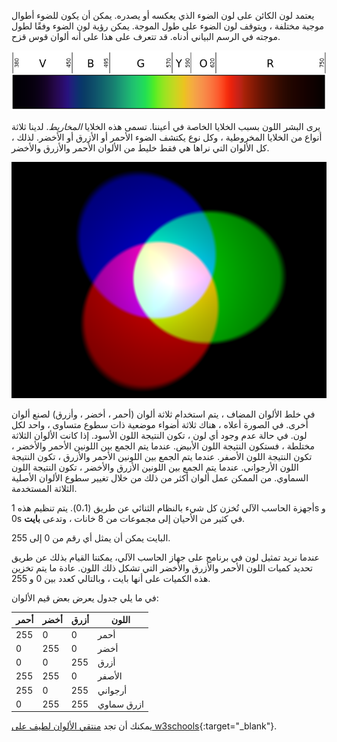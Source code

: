 يعتمد لون الكائن على لون الضوء الذي يعكسه أو يصدره. يمكن أن يكون للضوء أطوال موجية مختلفة ، ويتوقف لون الضوء على طول الموجة. يمكن رؤية لون الضوء وفقًا لطول موجته في الرسم البياني أدناه. قد تتعرف على هذا على أنه ألوان قوس قزح.

![الطيف المرئي](images/linear-visible-spectrum.png)

يرى البشر اللون بسبب الخلايا الخاصة في أعيننا. تسمى هذه الخلايا *المخاريط*. لدينا ثلاثة أنواع من الخلايا المخروطية ، وكل نوع يكتشف الضوء الأحمر أو الأزرق أو الأخضر. لذلك ، كل الألوان التي نراها هي فقط خليط من الألوان الأحمر والأزرق والأخضر.

![خلط الألوان المضافة](images/additive-colour-mixing.png)

في خلط الألوان المضاف ، يتم استخدام ثلاثة ألوان (أحمر ، أخضر ، وأزرق) لصنع ألوان أخرى. في الصورة أعلاه ، هناك ثلاثة أضواء موضعية ذات سطوع متساوى ، واحد لكل لون. في حالة عدم وجود أي لون ، تكون النتيجة اللون الأسود. إذا كانت الألوان الثلاثة مختلطة ، فستكون النتيجة اللون الأبيض. عندما يتم الجمع بين اللونين الأحمر والأخضر ، تكون النتيجة اللون الأصفر. عندما يتم الجمع بين اللونين الأحمر والأزرق ، تكون النتيجة اللون الأرجواني. عندما يتم الجمع بين اللونين الأزرق والأخضر ، تكون النتيجة اللون السماوي. من الممكن عمل ألوان أكثر من ذلك من خلال تغيير سطوع الألوان الأصلية الثلاثة المستخدمة.

أجهزة الحاسب الآلي تُخزن كل شيء بالنظام الثنائي عن طريق (0،1). يتم تنظيم هذه 1s و 0s في كثير من الأحيان إلى مجموعات من 8 خانات ، وتدعى **بايت**.

البايت يمكن أن يمثل أي رقم من 0 إلى 255.

عندما نريد تمثيل لون في برنامج على جهاز الحاسب الآلي، يمكننا القيام بذلك عن طريق تحديد كميات اللون الأحمر والأزرق والأخضر التي تشكل ذلك اللون. عادة ما يتم تخزين هذه الكميات على أنها بايت ، وبالتالي كعدد بين 0 و 255.

في ما يلي جدول يعرض بعض قيم الألوان:

| أحمر | أخضر | أزرق | اللون      |
| ---- | ---- | ---- | ---------- |
| 255  | 0    | 0    | أحمر       |
| 0    | 255  | 0    | أخضر       |
| 0    | 0    | 255  | أزرق       |
| 255  | 255  | 0    | الأصفر     |
| 255  | 0    | 255  | أرجواني    |
| 0    | 255  | 255  | ازرق سماوي |

يمكنك أن تجد [منتقي الألوان لطيف على w3schools](https://www.w3schools.com/colors/colors_rgb.asp){:target="_blank"}.